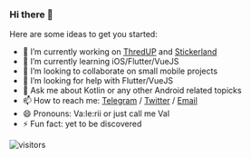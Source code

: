 ### Hi there 👋

Here are some ideas to get you started:

- 🔭 I’m currently working on [ThredUP](https://play.google.com/store/apps/details?id=com.thredup.android&hl=en) and [Stickerland](https://play.google.com/store/apps/details?id=com.smartfoxlabs.stickerland.wastickerapps.new)
- 🌱 I’m currently learning iOS/Flutter/VueJS
- 👯 I’m looking to collaborate on small mobile projects
- 🤔 I’m looking for help with Flutter/VueJS
- 💬 Ask me about Kotlin or any other Android related topicks
- 📫 How to reach me: [Telegram](https://t.me/SmartFoxDev) / [Twitter](https://twitter.com/SmartFoxDev) / [Email](valeriy.kuznetsovdev@gmail.com)
- 😄 Pronouns: Va:le:rii or just call me Val
- ⚡ Fun fact: yet to be discovered

![visitors](https://visitor-badge.glitch.me/badge?page_id=dwite.dwite-visitor-badge)
<!--
**Dwite/Dwite** is a ✨ _special_ ✨ repository because its `README.md` (this file) appears on your GitHub profile.

Here are some ideas to get you started:

- 🔭 I’m currently working on ...
- 🌱 I’m currently learning ...
- 👯 I’m looking to collaborate on ...
- 🤔 I’m looking for help with ...
- 💬 Ask me about ...
- 📫 How to reach me: ...
- 😄 Pronouns: ...
- ⚡ Fun fact: ...
-->
